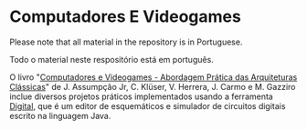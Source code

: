 # Computadores E Videogames

Please note that all material in the repository is in Portuguese.

Todo o material neste respositório está em português.

O livro "[Computadores e Videogames - Abordagem Prática das
Arquiteturas Clássicas](ComputadoresEVideogames.pdf)" de
J. Assumpção Jr, C. Klüser, V. Herrera, J. Carmo e M. Gazziro
inclue diversos projetos práticos implementados usando a
ferramenta [Digital](https://github.com/hneemann/Digital), que
é um editor de esquemáticos e simulador de circuitos digitais
escrito na linguagem Java.
